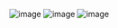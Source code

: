 ![image](https://github.com/user-attachments/assets/a61a5d8f-9f70-44f8-b757-51950e06a2ec)
![image](https://github.com/user-attachments/assets/677e1d97-7151-42c5-94ab-0b0dac62c492)
![image](https://github.com/user-attachments/assets/17f92912-a380-474e-b7c2-a1ceb42e158a)
